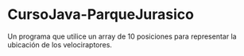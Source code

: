 # CursoJava-ParqueJurasico
Un programa que utilice un array de 10 posiciones para representar la ubicación de los velociraptores.
